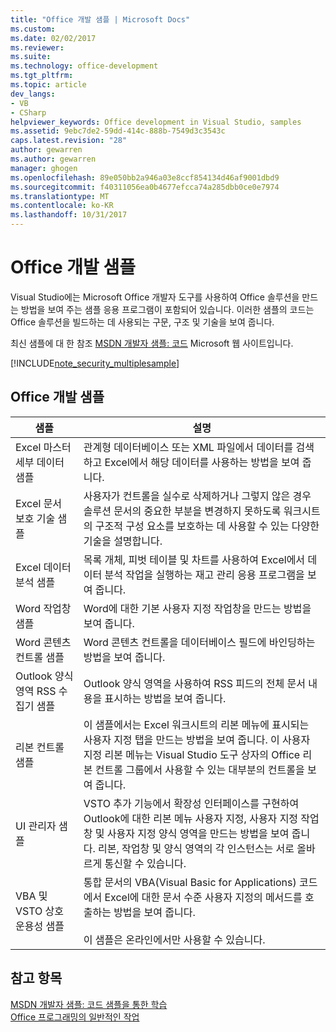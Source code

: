 ```yaml
---
title: "Office 개발 샘플 | Microsoft Docs"
ms.custom: 
ms.date: 02/02/2017
ms.reviewer: 
ms.suite: 
ms.technology: office-development
ms.tgt_pltfrm: 
ms.topic: article
dev_langs:
- VB
- CSharp
helpviewer_keywords: Office development in Visual Studio, samples
ms.assetid: 9ebc7de2-59dd-414c-888b-7549d3c3543c
caps.latest.revision: "28"
author: gewarren
ms.author: gewarren
manager: ghogen
ms.openlocfilehash: 89e050bb2a946a03e8ccf854134d46af9001dbd9
ms.sourcegitcommit: f40311056ea0b4677efcca74a285dbb0ce0e7974
ms.translationtype: MT
ms.contentlocale: ko-KR
ms.lasthandoff: 10/31/2017
---
```

# <a name="office-development-samples"></a>Office 개발 샘플
  Visual Studio에는 Microsoft Office 개발자 도구를 사용하여 Office 솔루션을 만드는 방법을 보여 주는 샘플 응용 프로그램이 포함되어 있습니다. 이러한 샘플의 코드는 Office 솔루션을 빌드하는 데 사용되는 구문, 구조 및 기술을 보여 줍니다.  
  
 최신 샘플에 대 한 참조 [MSDN 개발자 샘플: 코드](http://go.microsoft.com/fwlink/?LinkID=248199) Microsoft 웹 사이트입니다.  
  
 [!INCLUDE[note_security_multiplesample](../vsto/includes/note-security-multiplesample-md.md)]  
  
## <a name="office-development-samples"></a>Office 개발 샘플  
  
|샘플|설명|  
|------------|-----------------|  
|Excel 마스터 세부 데이터 샘플|관계형 데이터베이스 또는 XML 파일에서 데이터를 검색하고 Excel에서 해당 데이터를 사용하는 방법을 보여 줍니다.|  
|Excel 문서 보호 기술 샘플|사용자가 컨트롤을 실수로 삭제하거나 그렇지 않은 경우 솔루션 문서의 중요한 부분을 변경하지 못하도록 워크시트의 구조적 구성 요소를 보호하는 데 사용할 수 있는 다양한 기술을 설명합니다.|  
|Excel 데이터 분석 샘플|목록 개체, 피벗 테이블 및 차트를 사용하여 Excel에서 데이터 분석 작업을 실행하는 재고 관리 응용 프로그램을 보여 줍니다.|  
|Word 작업창 샘플|Word에 대한 기본 사용자 지정 작업창을 만드는 방법을 보여 줍니다.|  
|Word 콘텐츠 컨트롤 샘플|Word 콘텐츠 컨트롤을 데이터베이스 필드에 바인딩하는 방법을 보여 줍니다.|  
|Outlook 양식 영역 RSS 수집기 샘플|Outlook 양식 영역을 사용하여 RSS 피드의 전체 문서 내용을 표시하는 방법을 보여 줍니다.|  
|리본 컨트롤 샘플|이 샘플에서는 Excel 워크시트의 리본 메뉴에 표시되는 사용자 지정 탭을 만드는 방법을 보여 줍니다. 이 사용자 지정 리본 메뉴는 Visual Studio 도구 상자의 Office 리본 컨트롤 그룹에서 사용할 수 있는 대부분의 컨트롤을 보여 줍니다.|  
|UI 관리자 샘플|VSTO 추가 기능에서 확장성 인터페이스를 구현하여 Outlook에 대한 리본 메뉴 사용자 지정, 사용자 지정 작업창 및 사용자 지정 양식 영역을 만드는 방법을 보여 줍니다. 리본, 작업창 및 양식 영역의 각 인스턴스는 서로 올바르게 통신할 수 있습니다.|  
|VBA 및 VSTO 상호 운용성 샘플|통합 문서의 VBA(Visual Basic for Applications) 코드에서 Excel에 대한 문서 수준 사용자 지정의 메서드를 호출하는 방법을 보여 줍니다.<br /><br /> 이 샘플은 온라인에서만 사용할 수 있습니다.|  
  
## <a name="see-also"></a>참고 항목  
 [MSDN 개발자 샘플: 코드 샘플을 통한 학습](http://go.microsoft.com/fwlink/?LinkID=248199)   
 [Office 프로그래밍의 일반적인 작업](../vsto/common-tasks-in-office-programming.md)  
  
  